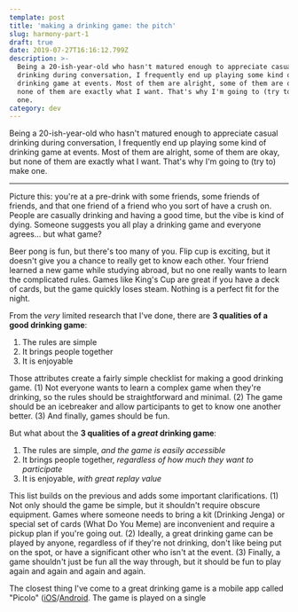 ```yaml
---
template: post
title: 'making a drinking game: the pitch'
slug: harmony-part-1
draft: true
date: 2019-07-27T16:16:12.799Z
description: >-
  Being a 20-ish-year-old who hasn't matured enough to appreciate casual
  drinking during conversation, I frequently end up playing some kind of
  drinking game at events. Most of them are alright, some of them are okay, but
  none of them are exactly what I want. That's why I'm going to (try to) make
  one.
category: dev
---
```

Being a 20-ish-year-old who hasn't matured enough to appreciate casual drinking during conversation, I frequently end up playing some kind of drinking game at events. Most of them are alright, some of them are okay, but none of them are exactly what I want. That's why I'm going to (try to) make one.

---
Picture this: you're at a pre-drink with some friends, some friends of friends, and that one friend of a friend who you sort of have a crush on. People are casually drinking and having a good time, but the vibe is kind of dying. Someone suggests you all play a drinking game and everyone agrees... but what game?

Beer pong is fun, but there's too many of you. Flip cup is exciting, but it doesn't give you a chance to really get to know each other. Your friend learned a new game while studying abroad, but no one really wants to learn the complicated rules. Games like King's Cup are great if you have a deck of cards, but the game quickly loses steam. Nothing is a perfect fit for the night.

From the _very_ limited research that I've done, there are **3 qualities of a good drinking game**:

1. The rules are simple
2. It brings people together
3. It is enjoyable

Those attributes create a fairly simple checklist for making a good drinking game. (1) Not everyone wants to learn a complex game when they're drinking, so the rules should be straightforward and minimal. (2) The game should be an icebreaker and allow participants to get to know one another better. (3) And finally, games should be fun. 

But what about the **3 qualities of a _great_ drinking game**:
1. The rules are simple, _and the game is easily accessible_
2. It brings people together, _regardless of how much they want to participate_
3. It is enjoyable, _with great replay value_

This list builds on the previous and adds some important clarifications. (1) Not only should the game be simple, but it shouldn't require obscure equipment. Games where someone needs to bring a kit (Drinking Jenga) or special set of cards (What Do You Meme) are inconvenient and require a pickup plan if you're going out. (2) Ideally, a great drinking game can be played by anyone, regardless of if they're not drinking, don't like being put on the spot, or have a significant other who isn't at the event. (3) Finally, a game shouldn't just be fun all the way through, but it should be fun to play again and again and again and again.

The closest thing I've come to a great drinking game is a mobile app called "Picolo" ([iOS](https://apps.apple.com/ca/app/picolo-drinking-game/id1001473964)/[Android](https://play.google.com/store/apps/details?id=com.picolo.android&hl=en_CA). The game is played on a single 
